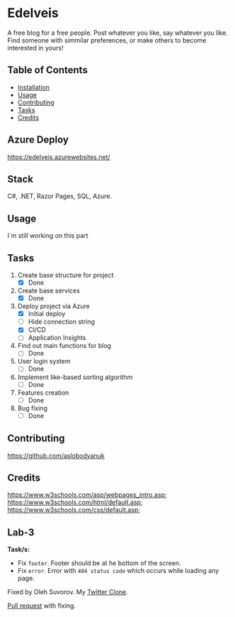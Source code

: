 # Edelveis

A free blog for a free people. Post whatever you like, say whatever you like. Find someone with simmilar preferences, or make others to become interested in yours!
## Table of Contents

- [Installation](#installation)
- [Usage](#usage)
- [Contributing](#contributing)
- [Tasks](#tasks)
- [Credits](#credits)
## Azure Deploy
https://edelveis.azurewebsites.net/
## Stack

C#, .NET, Razor Pages, SQL, Azure.

## Usage

I`m still working on this part

## Tasks

1. Create base structure for project 
      - [x] Done
2. Create base services
      - [x] Done
3. Deploy project via Azure
      - [x] Initial deploy
      - [ ] Hide connection string
      - [x] CI/CD
      - [ ] Application Insights
4. Find out main functions for blog
      - [ ] Done
5. User login system
      - [ ] Done
6. Implement like-based sorting algorithm
      - [ ] Done
7. Features creation
      - [ ] Done
8. Bug fixing
      - [ ] Done
## Contributing

https://github.com/aslobodyanuk


## Credits


https://www.w3schools.com/asp/webpages_intro.asp; 
 https://www.w3schools.com/html/default.asp;
 https://www.w3schools.com/css/default.asp;
 
 ## Lab-3

**Task/s:**
- Fix `footer`. Footer should be at he bottom of the screen.
- Fix `error`. Error with `404 status code` which occurs while loading any page.

Fixed by Oleh Suvorov.
My [Twitter Clone](https://github.com/plxgwalker/Suvorov.LNU.Twitter-Clone).

[Pull request](https://github.com/odvova/Edelveis/pull/1#issue-1692408728) with fixing.
